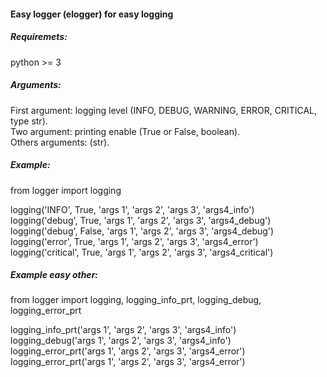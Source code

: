 #### Easy logger (elogger) for easy logging

##### Requiremets:
python >= 3

##### Arguments:
First argument: logging level (INFO, DEBUG, WARNING, ERROR, CRITICAL, type str).  
Two argument: printing enable (True or False, boolean).  
Others arguments: (str).  

##### Example:
from logger import logging  

logging('INFO', True, 'args 1', 'args 2', 'args 3', 'args4_info')  
logging('debug', True, 'args 1', 'args 2', 'args 3', 'args4_debug')  
logging('debug', False, 'args 1', 'args 2', 'args 3', 'args4_debug')  
logging('error', True, 'args 1', 'args 2', 'args 3', 'args4_error')  
logging('critical', True, 'args 1', 'args 2', 'args 3', 'args4_critical')  

##### Example easy other:
from logger import logging, logging_info_prt, logging_debug, logging_error_prt  

logging_info_prt('args 1', 'args 2', 'args 3', 'args4_info')  
logging_debug('args 1', 'args 2', 'args 3', 'args4_info')  
logging_error_prt('args 1', 'args 2', 'args 3', 'args4_error')  
logging_error_prt('args 1', 'args 2', 'args 3', 'args4_error')  

